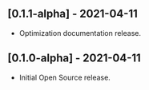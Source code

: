 ## [0.1.1-alpha] - 2021-04-11

* Optimization documentation release.

## [0.1.0-alpha] - 2021-04-11

* Initial Open Source release.

